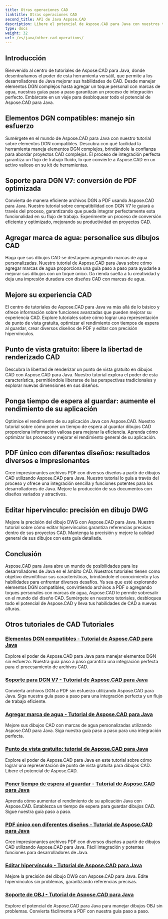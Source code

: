 ```yaml
---
title: Otras operaciones CAD
linktitle: Otras operaciones CAD
second_title: API de Java Aspose.CAD
description: Libere el potencial de Aspose.CAD para Java con nuestros tutoriales. Desde manejar elementos DGN hasta agregar marcas de agua, mejore sus habilidades de CAD sin esfuerzo.
type: docs
weight: 32
url: /es/java/other-cad-operations/
---
```

## Introducción

Bienvenido al centro de tutoriales de Aspose.CAD para Java, donde desentrañamos el poder de esta herramienta versátil, que permite a los desarrolladores de Java mejorar sus habilidades de CAD. Desde manejar elementos DGN complejos hasta agregar un toque personal con marcas de agua, nuestras guías paso a paso garantizan un proceso de integración perfecto. Embárcate en un viaje para desbloquear todo el potencial de Aspose.CAD para Java.

## Elementos DGN compatibles: manejo sin esfuerzo

Sumérgete en el mundo de Aspose.CAD para Java con nuestro tutorial sobre elementos DGN compatibles. Descubra con qué facilidad la herramienta maneja elementos DGN complejos, brindándole la confianza para abordar proyectos CAD complejos. El proceso de integración perfecta garantiza un flujo de trabajo fluido, lo que convierte a Aspose.CAD en un activo valioso en su kit de herramientas.

## Soporte para DGN V7: conversión de PDF optimizada

Convierta de manera eficiente archivos DGN a PDF usando Aspose.CAD para Java. Nuestro tutorial sobre compatibilidad con DGN V7 le guiará a través del proceso, garantizando que pueda integrar perfectamente esta funcionalidad en su flujo de trabajo. Experimente un proceso de conversión eficiente y optimizado, mejorando su productividad en proyectos CAD.

## Agregar marca de agua: personalice sus dibujos CAD

Haga que sus dibujos CAD se destaquen agregando marcas de agua personalizadas. Nuestro tutorial de Aspose.CAD para Java sobre cómo agregar marcas de agua proporciona una guía paso a paso para ayudarle a mejorar sus dibujos con un toque único. Da rienda suelta a tu creatividad y deja una impresión duradera con diseños CAD con marcas de agua.

## Mejore su experiencia CAD

El centro de tutoriales de Aspose.CAD para Java va más allá de lo básico y ofrece información sobre funciones avanzadas que pueden mejorar su experiencia CAD. Explore tutoriales sobre cómo lograr una representación de punto de vista gratuita, optimizar el rendimiento con tiempos de espera al guardar, crear diversos diseños de PDF y editar con precisión hipervínculos.

## Punto de vista gratuito: libere la libertad de renderizado CAD

Descubra la libertad de renderizar un punto de vista gratuito en dibujos CAD con Aspose.CAD para Java. Nuestro tutorial explora el poder de esta característica, permitiéndole liberarse de las perspectivas tradicionales y explorar nuevas dimensiones en sus diseños.

## Ponga tiempo de espera al guardar: aumente el rendimiento de su aplicación

Optimice el rendimiento de su aplicación Java con Aspose.CAD. Nuestro tutorial sobre cómo poner un tiempo de espera al guardar dibujos CAD proporciona información valiosa para mejorar la eficiencia. Aprenda cómo optimizar los procesos y mejorar el rendimiento general de su aplicación.

## PDF único con diferentes diseños: resultados diversos e impresionantes

Cree impresionantes archivos PDF con diversos diseños a partir de dibujos CAD utilizando Aspose.CAD para Java. Nuestro tutorial lo guía a través del proceso y ofrece una integración sencilla y funciones potentes para los desarrolladores de Java. Mejore la producción de sus documentos con diseños variados y atractivos.

## Editar hipervínculo: precisión en dibujo DWG

Mejore la precisión del dibujo DWG con Aspose.CAD para Java. Nuestro tutorial sobre cómo editar hipervínculos garantiza referencias precisas dentro de sus proyectos CAD. Mantenga la precisión y mejore la calidad general de sus dibujos con esta guía detallada.

## Conclusión

Aspose.CAD para Java abre un mundo de posibilidades para los desarrolladores de Java en el ámbito CAD. Nuestros tutoriales tienen como objetivo desmitificar sus características, brindándole el conocimiento y las habilidades para enfrentar diversos desafíos. Ya sea que esté explorando elementos DGN compatibles, convirtiendo archivos a PDF o agregando toques personales con marcas de agua, Aspose.CAD le permite sobresalir en el mundo del diseño CAD. Sumérgete en nuestros tutoriales, desbloquea todo el potencial de Aspose.CAD y lleva tus habilidades de CAD a nuevas alturas.
## Otros tutoriales de CAD Tutoriales
### [Elementos DGN compatibles - Tutorial de Aspose.CAD para Java](./supported-dgn-elements/)
Explore el poder de Aspose.CAD para Java para manejar elementos DGN sin esfuerzo. Nuestra guía paso a paso garantiza una integración perfecta para el procesamiento de archivos CAD.
### [Soporte para DGN V7 - Tutorial de Aspose.CAD para Java](./support-for-dgn-v7/)
Convierta archivos DGN a PDF sin esfuerzo utilizando Aspose.CAD para Java. Siga nuestra guía paso a paso para una integración perfecta y un flujo de trabajo eficiente.
### [Agregar marca de agua - Tutorial de Aspose.CAD para Java](./add-watermark/)
Mejore sus dibujos CAD con marcas de agua personalizadas utilizando Aspose.CAD para Java. Siga nuestra guía paso a paso para una integración perfecta.
### [Punto de vista gratuito: tutorial de Aspose.CAD para Java](./free-point-of-view/)
Explore el poder de Aspose.CAD para Java en este tutorial sobre cómo lograr una representación de punto de vista gratuita para dibujos CAD. Libere el potencial de Aspose.CAD.
### [Poner tiempo de espera al guardar - Tutorial de Aspose.CAD para Java](./put-timeout-on-save/)
Aprenda cómo aumentar el rendimiento de su aplicación Java con Aspose.CAD. Establezca un tiempo de espera para guardar dibujos CAD. Sigue nuestra guía paso a paso.
### [PDF único con diferentes diseños - Tutorial de Aspose.CAD para Java](./single-pdf-different-layouts/)
Cree impresionantes archivos PDF con diversos diseños a partir de dibujos CAD utilizando Aspose.CAD para Java. Fácil integración y potentes funciones para desarrolladores de Java.
### [Editar hipervínculo - Tutorial de Aspose.CAD para Java](./edit-hyperlink/)
Mejore la precisión del dibujo DWG con Aspose.CAD para Java. Edite hipervínculos sin problemas, garantizando referencias precisas.
### [Soporte de OBJ - Tutorial de Aspose.CAD para Java](./support-of-obj/)
Explore el potencial de Aspose.CAD para Java para manejar dibujos OBJ sin problemas. Convierta fácilmente a PDF con nuestra guía paso a paso.